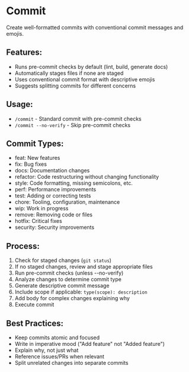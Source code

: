 # Commit

Create well-formatted commits with conventional commit messages and emojis.

## Features:

- Runs pre-commit checks by default (lint, build, generate docs)
- Automatically stages files if none are staged
- Uses conventional commit format with descriptive emojis
- Suggests splitting commits for different concerns

## Usage:

- `/commit` - Standard commit with pre-commit checks
- `/commit --no-verify` - Skip pre-commit checks

## Commit Types:

- feat: New features
- fix: Bug fixes
- docs: Documentation changes
- refactor: Code restructuring without changing functionality
- style: Code formatting, missing semicolons, etc.
- perf: Performance improvements
- test: Adding or correcting tests
- chore: Tooling, configuration, maintenance
- wip: Work in progress
- remove: Removing code or files
- hotfix: Critical fixes
- security: Security improvements

## Process:

1. Check for staged changes (`git status`)
2. If no staged changes, review and stage appropriate files
3. Run pre-commit checks (unless --no-verify)
4. Analyze changes to determine commit type
5. Generate descriptive commit message
6. Include scope if applicable: `type(scope): description`
7. Add body for complex changes explaining why
8. Execute commit

## Best Practices:

- Keep commits atomic and focused
- Write in imperative mood ("Add feature" not "Added feature")
- Explain why, not just what
- Reference issues/PRs when relevant
- Split unrelated changes into separate commits
